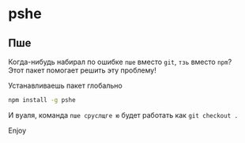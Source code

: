# pshe
## Пше

Когда-нибудь набирал по ошибке `пше` вместо `git`, `тзь` вместо `npm`?  
Этот пакет помогает решить эту проблему!

Устанавливаешь пакет глобально
```sh
npm install -g pshe
```

И вуаля, команда `пше сруслщге ю` будет работать как `git checkout .`

Enjoy
